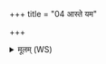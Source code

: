 +++
title = "04 आस्ते यम"

+++
<details><summary>मूलम् (WS)</summary>

आस्ते यम उप याति देवान् सं गन्धर्वैर्मदति सोम्यैः ।  
विष्टारिणामोदनं ये पचन्ति नैनानवर्तिः सचते कुतश्चन ॥ ४ ॥
</details>